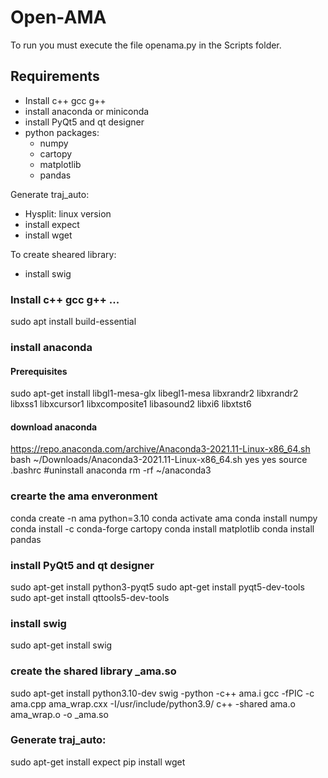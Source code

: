 # Open-AMA
To run you must execute the file openama.py in the Scripts folder.
## Requirements
* Install c++ gcc g++
* install anaconda or miniconda
* install PyQt5 and qt designer 
* python packages:
   - numpy
   - cartopy
   - matplotlib
   - pandas

Generate traj_auto:
* Hysplit: linux version
* install expect
* install wget

To create sheared library:
* install swig

### Install c++ gcc g++ ...
sudo apt install build-essential

### install anaconda 
#### Prerequisites
sudo apt-get install libgl1-mesa-glx libegl1-mesa libxrandr2 libxrandr2 libxss1 libxcursor1 libxcomposite1 libasound2 libxi6 libxtst6
#### download anaconda
https://repo.anaconda.com/archive/Anaconda3-2021.11-Linux-x86_64.sh
bash ~/Downloads/Anaconda3-2021.11-Linux-x86_64.sh
yes
yes
source .bashrc
#uninstall anaconda
rm -rf ~/anaconda3

### crearte the ama enveronment 
conda create -n ama python=3.10
conda activate ama
conda install numpy
conda install -c conda-forge cartopy
conda install matplotlib
conda install pandas



### install PyQt5 and qt designer 
sudo apt-get install python3-pyqt5
sudo apt-get install pyqt5-dev-tools
sudo apt-get install qttools5-dev-tools


### install swig
sudo apt-get install swig

### create the shared library _ama.so
sudo apt-get install python3.10-dev
swig -python -c++ ama.i
gcc -fPIC -c ama.cpp ama_wrap.cxx -I/usr/include/python3.9/
c++ -shared ama.o ama_wrap.o -o _ama.so







	
### Generate traj_auto:
sudo apt-get install expect
pip install wget
	

